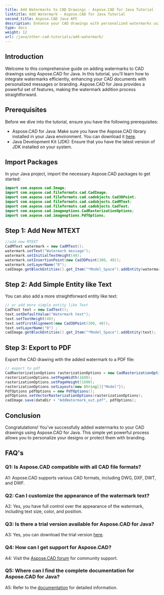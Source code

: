 ```yaml
---
title: Add Watermarks to CAD Drawings - Aspose.CAD for Java Tutorial
linktitle: Add Watermark - Aspose.CAD for Java Tutorial
second_title: Aspose.CAD Java API
description: Enhance your CAD drawings with personalized watermarks using Aspose.CAD for Java. Follow our step-by-step guide for seamless integration.
type: docs
weight: 12
url: /java/other-cad-tutorials/add-watermark/
---
```

## Introduction

Welcome to this comprehensive guide on adding watermarks to CAD drawings using Aspose.CAD for Java. In this tutorial, you'll learn how to integrate watermarks efficiently, enhancing your CAD documents with personalized messages or branding. Aspose.CAD for Java provides a powerful set of features, making the watermark addition process straightforward.

## Prerequisites

Before we dive into the tutorial, ensure you have the following prerequisites:

- Aspose.CAD for Java: Make sure you have the Aspose.CAD library installed in your Java environment. You can download it [here](https://releases.aspose.com/cad/java/).
- Java Development Kit (JDK): Ensure that you have the latest version of JDK installed on your system.

## Import Packages

In your Java project, import the necessary Aspose.CAD packages to get started:

```java
import com.aspose.cad.Image;
import com.aspose.cad.fileformats.cad.CadImage;
import com.aspose.cad.fileformats.cad.cadobjects.Cad3DPoint;
import com.aspose.cad.fileformats.cad.cadobjects.CadMText;
import com.aspose.cad.fileformats.cad.cadobjects.CadText;
import com.aspose.cad.imageoptions.CadRasterizationOptions;
import com.aspose.cad.imageoptions.PdfOptions;
```

## Step 1: Add New MTEXT

```java
//add new MTEXT
CadMText watermark = new CadMText();
watermark.setText("Watermark message");
watermark.setInitialTextHeight(40);
watermark.setInsertionPoint(new Cad3DPoint(300, 40));
watermark.setLayerName("0");
cadImage.getBlockEntities().get_Item("*Model_Space").addEntity(watermark);
```

## Step 2: Add Simple Entity like Text

You can also add a more straightforward entity like text:

```java
// or add more simple entity like Text
CadText text = new CadText();
text.setDefaultValue("Watermark text");
text.setTextHeight(40);
text.setFirstAlignment(new Cad3DPoint(300, 40));
text.setLayerName("0") ;
cadImage.getBlockEntities().get_Item("*Model_Space").addEntity(text);
```

## Step 3: Export to PDF

Export the CAD drawing with the added watermark to a PDF file:

```java
// export to pdf
CadRasterizationOptions rasterizationOptions = new CadRasterizationOptions();
rasterizationOptions.setPageWidth(1600);
rasterizationOptions.setPageHeight(1600);
rasterizationOptions.setLayouts(new String[]{"Model"});
PdfOptions pdfOptions = new PdfOptions();
pdfOptions.setVectorRasterizationOptions(rasterizationOptions);
cadImage.save(dataDir + "AddWatermark_out.pdf", pdfOptions);

```

## Conclusion

Congratulations! You've successfully added watermarks to your CAD drawings using Aspose.CAD for Java. This simple yet powerful process allows you to personalize your designs or protect them with branding.

## FAQ's

### Q1: Is Aspose.CAD compatible with all CAD file formats?

A1: Aspose.CAD supports various CAD formats, including DWG, DXF, DWT, and DWF.

### Q2: Can I customize the appearance of the watermark text?

A2: Yes, you have full control over the appearance of the watermark, including text size, color, and position.

### Q3: Is there a trial version available for Aspose.CAD for Java?

A3: Yes, you can download the trial version [here](https://releases.aspose.com/).

### Q4: How can I get support for Aspose.CAD?

A4: Visit the [Aspose.CAD forum](https://forum.aspose.com/c/cad/19) for community support.

### Q5: Where can I find the complete documentation for Aspose.CAD for Java?

A5: Refer to the [documentation](https://reference.aspose.com/cad/java/) for detailed information.
